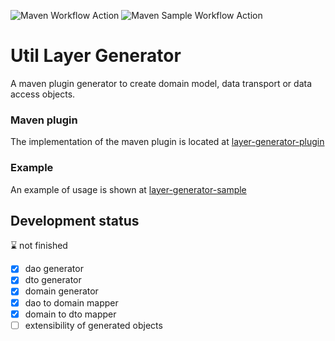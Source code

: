 ![Maven Workflow Action](https://github.com/Ma-Vin/de.ma_vin.util.layerGenerator/actions/workflows/maven.yml/badge.svg)
![Maven Sample Workflow Action](https://github.com/Ma-Vin/de.ma_vin.util.layerGenerator/actions/workflows/sampleMaven.yml/badge.svg)

# Util Layer Generator
A maven plugin generator to create domain model, data transport or data access objects.

### Maven plugin
The implementation of the maven plugin is located at [layer-generator-plugin](/layer-generator-plugin/README.md)
### Example
An example of usage is shown at [layer-generator-sample](/layer-generator-sample/README.md)

## Development status
:hourglass: not finished
- [x] dao generator
- [x] dto generator
- [x] domain generator
- [x] dao to domain mapper
- [x] domain to dto mapper
- [ ] extensibility of generated objects